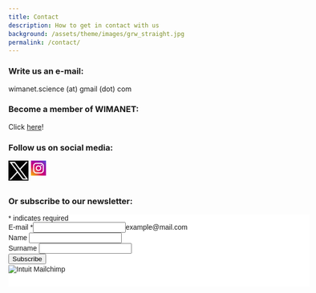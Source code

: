 ```yaml
---
title: Contact
description: How to get in contact with us
background: /assets/theme/images/grw_straight.jpg
permalink: /contact/
---
```


### Write us an e-mail: 
wimanet.science (at) gmail (dot) com

### Become a member of WIMANET: 
Click [here](https://www.cost.eu/actions/CA22108/#tabs+Name:Working%20Groups%20and%20Membership)!

### Follow us on social media: 
[<img align="left" width="40" height="40" src="../assets/theme/images/xlogo.png" style="padding-right: 5px;">](https://x.com/WIMANETscience)
[<img align="left" width="30" height="30" src="../assets/theme/images/instalogo.png" style="padding-right: 5px;">](https://www.instagram.com/wimanetscience/)<br>

<br>
      
### Or subscribe to our newsletter: 
<div id="mc_embed_shell">
      <link href="//cdn-images.mailchimp.com/embedcode/classic-061523.css" rel="stylesheet" type="text/css">
  <style type="text/css">
        #mc_embed_signup{background:#fff; false;clear:left; font:14px Helvetica,Arial,sans-serif; width: 600px;}
        /* Add your own Mailchimp form style overrides in your site stylesheet or in this style block.
           We recommend moving this block and the preceding CSS link to the HEAD of your HTML file. */
</style>
<div id="mc_embed_signup">
    <form action="https://cost.us13.list-manage.com/subscribe/post?u=275310857bbcf917bec086b17&amp;id=f07e9b00a5&amp;f_id=00a2f4e7f0" method="post" id="mc-embedded-subscribe-form" name="mc-embedded-subscribe-form" class="validate" target="_self" novalidate="">
        <div id="mc_embed_signup_scroll">
            <div class="indicates-required"><span class="asterisk">*</span> indicates required</div>
            <div class="mc-field-group"><label for="mce-EMAIL">E-mail <span class="asterisk">*</span></label><input type="email" name="EMAIL" class="required email" id="mce-EMAIL" required="" value=""><span id="mce-EMAIL-HELPERTEXT" class="helper_text">example@mail.com</span></div><div class="mc-field-group"><label for="mce-FNAME">Name </label><input type="text" name="FNAME" class=" text" id="mce-FNAME" value=""></div><div class="mc-field-group"><label for="mce-LNAME">Surname </label><input type="text" name="LNAME" class=" text" id="mce-LNAME" value=""></div>
        <div id="mce-responses" class="clear foot">
            <div class="response" id="mce-error-response" style="display: none;"></div>
            <div class="response" id="mce-success-response" style="display: none;"></div>
        </div>
    <div aria-hidden="true" style="position: absolute; left: -5000px;">
        /* real people should not fill this in and expect good things - do not remove this or risk form bot signups */
        <input type="text" name="b_275310857bbcf917bec086b17_f07e9b00a5" tabindex="-1" value="">
    </div>
        <div class="optionalParent">
            <div class="clear foot">
                <input type="submit" name="subscribe" id="mc-embedded-subscribe" class="button" value="Subscribe">
                <p style="margin: 0px auto;"><a href="http://eepurl.com/iKbODU" title="Mailchimp - email marketing made easy and fun"><span style="display: inline-block; background-color: transparent; border-radius: 4px;"><img class="refferal_badge" src="https://digitalasset.intuit.com/render/content/dam/intuit/mc-fe/en_us/images/intuit-mc-rewards-text-dark.svg" alt="Intuit Mailchimp" style="width: 220px; height: 40px; display: flex; padding: 2px 0px; justify-content: center; align-items: center;"></span></a></p>
            </div>
        </div>
    </div>
</form>
</div>
</div>
